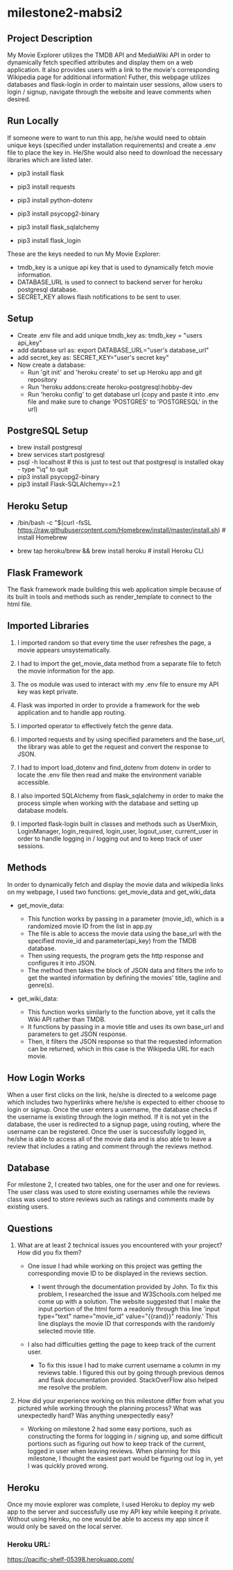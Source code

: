 # milestone2-mabsi2

## Project Description

My Movie Explorer utilizes the TMDB API and MediaWiki API in order to dynamically fetch specified attributes and display them on a web application. It also provides users with a link to the movie's corresponding Wikipedia page for additional information! Futher, this webpage utilizes databases and flask-login in order to maintain user sessions, allow users to login / signup, navigate through the website and leave comments when desired.

## Run Locally

If someone were to want to run this app, he/she would need to obtain unique keys (specified under installation requirements) and create a .env file to place the key in. He/She would also need to download the necessary libraries which are listed later.

* pip3 install flask
* pip3 install requests
* pip3 install python-dotenv

* pip3 install psycopg2-binary
* pip3 install flask_sqlalchemy
* pip3 install flask_login

These are the keys needed to run My Movie Explorer:
* tmdb_key is a unique api key that is used to dynamically fetch movie information.
* DATABASE_URL is used to connect to backend server for heroku postgresql database.
* SECRET_KEY allows flash notifications to be sent to user.

## Setup

* Create .env file and add unique tmdb_key as: tmdb_key = "users api_key"
* add database url as: export DATABASE_URL="user's database_url"
* add secret_key as: SECRET_KEY="user's secret key"
* Now create a database:
    * Run 'git init' and 'heroku create' to set up Heroku app and git repository
    * Run 'heroku addons:create heroku-postgresql:hobby-dev
    * Run 'heroku config' to get database url (copy and paste it into .env file and make sure to change 'POSTGRES' to 'POSTGRESQL' in the url)

## PostgreSQL Setup

* brew install postgresql
* brew services start postgresql
* psql -h localhost  # this is just to test out that postgresql is installed okay - type "\q" to quit
* pip3 install psycopg2-binary
* pip3 install Flask-SQLAlchemy==2.1

## Heroku Setup

* /bin/bash -c "$(curl -fsSL https://raw.githubusercontent.com/Homebrew/install/master/install.sh)  # install Homebrew

* brew tap heroku/brew && brew install heroku  # install Heroku CLI

## Flask Framework

The flask framework made building this web application simple because of its built in tools and methods such as render_template to connect to the html file. 

## Imported Libraries

1.	I imported random so that every time the user refreshes the page, a movie appears unsystematically.
2.	I had to import the get_movie_data method from a separate file to fetch the movie information for the app. 
3.	The os module was used to interact with my .env file to ensure my API key was kept private.
4.	Flask was imported in order to provide a framework for the web application and to handle app routing.
5.	I imported operator to effectively fetch the genre data.
6.	I imported requests and by using specified parameters and the base_url, the library was able to get the request and convert the response to JSON. 
7.	I had to import load_dotenv and find_dotenv from dotenv in order to locate the .env file then read and make the environment variable accessible.

8. I also imported SQLAlchemy from flask_sqlalchemy in order to make the process simple when working with the database and setting up database models.
9. I imported flask-login built in classes and methods such as UserMixin, LoginManager, login_required, login_user, logout_user,
    current_user in order to handle logging in / logging out and to keep track of user sessions.
    
## Methods

In order to dynamically fetch and display the movie data and wikipedia links on my webpage, I used two functions: get_movie_data and get_wiki_data
  * get_movie_data: 
    * This function works by passing in a parameter (movie_id), which is a randomized movie ID from the list in app.py
    * The file is able to access the movie data using the base_url with the specified movie_id and parameter(api_key) from the TMDB database.
    * Then using requests, the program gets the http response and configures it into JSON.
    * The method then takes the block of JSON data and filters the info to get the wanted information by defining the movies' title, tagline and genre(s).

  * get_wiki_data:
    * This function works similarly to the function above, yet it calls the Wiki API rather than TMDB.
    * It functions by passing in a movie title and uses its own base_url and parameters to get JSON response.
    * Then, it filters the JSON response so that the requested information can be returned, which in this case is the Wikipedia URL for each movie.

## How Login Works

When a user first clicks on the link, he/she is directed to a welcome page which includes two hyperlinks where he/she is expected to either choose to login or signup. Once the user enters a username, the database checks if the username is existing through the login method. If it is not yet in the database, the user is redirected to a signup page, using routing, where the username can be registered. Once the user is successfully logged in, he/she is able to access all of the movie data and is also able to leave a review that includes a rating and comment through the reviews method.
  
## Database

For milestone 2, I created two tables, one for the user and one for reviews. The user class was used to store existing usernames while the reviews class was used to store reviews such as ratings and comments made by existing users.

## Questions

1. What are at least 2 technical issues you encountered with your project? How did you fix them?
  
    * One issue I had while working on this project was getting the corresponding movie ID to be displayed in the reviews section.
      * I went through the documentation provided by John. To fix this problem, I researched the issue and W3Schools.com helped me come up with a solution. The website suggested that I make the input portion of the html form a readonly through this line 'input type="text" name="movie_id" value="{{rand}}" readonly.' This line displays the movie ID that corresponds with the randomly selected movie title.
   
    * I also had difficulties getting the page to keep track of the current user.
       * To fix this issue I had to make current username a column in my reviews table. I figured this out by going through previous demos and flask documentation provided. StackOverFlow also helped me resolve the problem.
  
2. How did your experience working on this milestone differ from what you pictured while working through the planning process? What was unexpectedly hard? Was anything unexpectedly easy?
    
    * Working on milestone 2 had some easy portions, such as constructing the forms for logging in / signing up, and some difficult portions such as figuring out how to keep track of the current, logged in user when leaving reviews. When planning for this milestone, I thought the easiest part would be figuring out log in, yet I was quickly proved wrong.
   
## Heroku

Once my movie explorer was complete, I used Heroku to deploy my web app to the server and successfully use my API key while keeping it private. Without using Heroku, no one would be able to access my app since it would only be saved on the local server.

### Heroku URL: 
https://pacific-shelf-05398.herokuapp.com/
